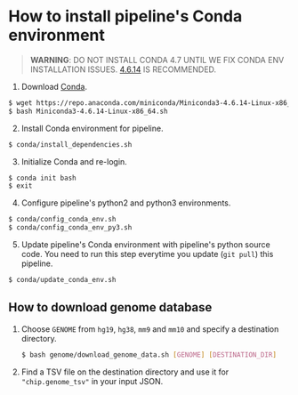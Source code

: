 # How to install pipeline's Conda environment

> **WARNING**: DO NOT INSTALL CONDA 4.7 UNTIL WE FIX CONDA ENV INSTALLATION ISSUES. [4.6.14](https://repo.anaconda.com/miniconda/Miniconda3-4.6.14-Linux-x86_64.sh) IS RECOMMENDED.

1) Download [Conda](https://repo.anaconda.com/miniconda/Miniconda3-4.6.14-Linux-x86_64.sh).
  ```bash
  $ wget https://repo.anaconda.com/miniconda/Miniconda3-4.6.14-Linux-x86_64.sh
  $ bash Miniconda3-4.6.14-Linux-x86_64.sh
  ```

2) Install Conda environment for pipeline.

  ```bash
  $ conda/install_dependencies.sh
  ```

3) Initialize Conda and re-login.

  ```bash
  $ conda init bash
  $ exit
  ```

4) Configure pipeline's python2 and python3 environments.

  ```bash
  $ conda/config_conda_env.sh
  $ conda/config_conda_env_py3.sh
  ```

5) Update pipeline's Conda environment with pipeline's python source code. You need to run this step everytime you update (`git pull`) this pipeline.

  ```bash
  $ conda/update_conda_env.sh
  ```

## How to download genome database

1. Choose `GENOME` from `hg19`, `hg38`, `mm9` and `mm10` and specify a destination directory.
    ```bash
    $ bash genome/download_genome_data.sh [GENOME] [DESTINATION_DIR]
    ```
2. Find a TSV file on the destination directory and use it for `"chip.genome_tsv"` in your input JSON.
